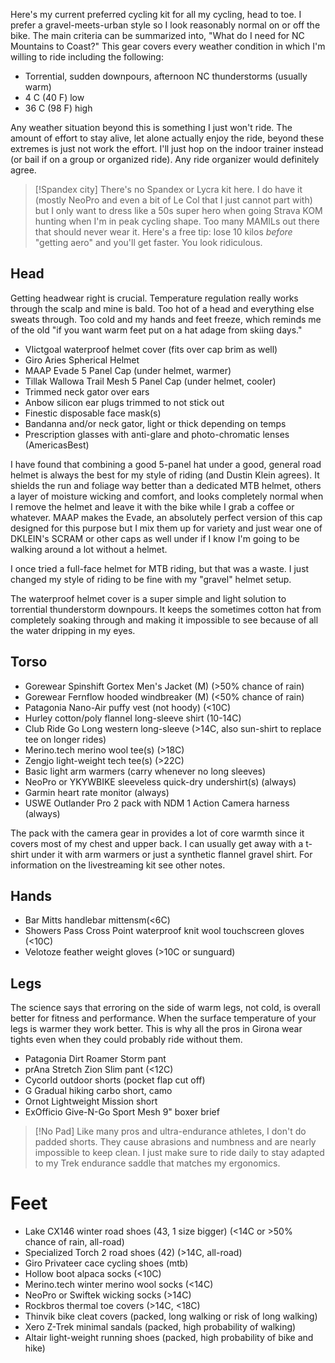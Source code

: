 Here's my current preferred cycling kit for all my cycling, head to toe. I prefer a gravel-meets-urban style so I look reasonably normal on or off the bike. The main criteria can be summarized into, "What do I need for NC Mountains to Coast?" This gear covers every weather condition in which I'm willing to ride including the following:

- Torrential, sudden downpours, afternoon NC thunderstorms (usually warm)
- 4 C (40 F) low
- 36 C (98 F) high

Any weather situation beyond this is something I just won't ride. The amount of effort to stay alive, let alone actually enjoy the ride, beyond these extremes is just not work the effort. I'll just hop on the indoor trainer instead (or bail if on a group or organized ride). Any ride organizer would definitely agree.

> [!Spandex city]
> There's no Spandex or Lycra kit here. I do have it (mostly NeoPro and even a bit of Le Col that I just cannot part with) but I only want to dress like a 50s super hero when going Strava KOM hunting when I'm in peak cycling shape. Too many MAMILs out there that should never wear it. Here's a free tip: lose 10 kilos *before* "getting aero" and you'll get faster. You look ridiculous.

## Head

Getting headwear right is crucial. Temperature regulation really works through the scalp and mine is bald. Too hot of a head and everything else sweats through. Too cold and my hands and feet freeze, which reminds me of the old "if you want warm feet put on a hat adage from skiing days."

- VIictgoal waterproof helmet cover (fits over cap brim as well)
- Giro Aries Spherical Helmet
- MAAP Evade 5 Panel Cap (under helmet, warmer)
- Tillak Wallowa Trail Mesh 5 Panel Cap (under helmet, cooler)
- Trimmed neck gator over ears
- Anbow silicon ear plugs trimmed to not stick out
- Finestic disposable face mask(s)
- Bandanna and/or neck gator, light or thick depending on temps
- Prescription glasses with anti-glare and photo-chromatic lenses (AmericasBest)

I have found that combining a good 5-panel hat under a good, general road helmet is always the best for my style of riding (and Dustin Klein agrees). It shields the run and foliage way better than a dedicated MTB helmet, others a layer of moisture wicking and comfort, and looks completely normal when I remove the helmet and leave it with the bike while I grab a coffee or whatever. MAAP makes the Evade, an absolutely perfect version of this cap designed for this purpose but I mix them up for variety and just wear one of DKLEIN's SCRAM or other caps as well under if I know I'm going to be walking around a lot without a helmet.

I once tried a full-face helmet for MTB riding, but that was a waste. I just changed my style of riding to be fine with my "gravel" helmet setup.

The waterproof helmet cover is a super simple and light solution to torrential thunderstorm downpours. It keeps the sometimes cotton hat from completely soaking through and making it impossible to see because of all the water dripping in my eyes.
## Torso

- Gorewear Spinshift Gortex Men's Jacket (M) (>50% chance of rain)
- Gorewear Fernflow hooded windbreaker (M) (<50% chance of rain)
- Patagonia Nano-Air puffy vest (not hoody) (<10C)
- Hurley cotton/poly flannel long-sleeve shirt (10-14C)
- Club Ride Go Long western long-sleeve (>14C, also sun-shirt to replace tee on longer rides)
- Merino.tech merino wool tee(s) (>18C)
- Zengjo light-weight tech tee(s) (>22C)
- Basic light arm warmers (carry whenever no long sleeves)
- NeoPro or YKYWBIKE sleeveless quick-dry undershirt(s) (always)
- Garmin heart rate monitor (always)
- USWE Outlander Pro 2 pack with NDM 1 Action Camera harness (always)

The pack with the camera gear in provides a lot of core warmth since it covers most of my chest and upper back. I can usually get away with a t-shirt under it with arm warmers or just a synthetic flannel gravel shirt. For information on the livestreaming kit see other notes.
## Hands

- Bar Mitts handlebar mittensm(<6C)
- Showers Pass Cross Point waterproof knit wool touchscreen gloves (<10C)
- Velotoze feather weight gloves (>10C or sunguard)
## Legs

The science says that erroring on the side of warm legs, not cold, is overall better for fitness and performance. When the surface temperature of your legs is warmer they work better. This is why all the pros in Girona wear tights even when they could probably ride without them.

- Patagonia Dirt Roamer Storm pant
- prAna Stretch Zion Slim pant (<12C)
- Cycorld outdoor shorts (pocket flap cut off)
- G Gradual hiking carbo short, camo
- Ornot Lightweight Mission short
- ExOfficio Give-N-Go Sport Mesh 9" boxer brief

> [!No Pad]
> Like many pros and ultra-endurance athletes, I don't do padded shorts. They cause abrasions and numbness and are nearly impossible to keep clean. I just make sure to ride daily to stay adapted to my Trek endurance saddle that matches my ergonomics.
# Feet

- Lake CX146 winter road shoes (43, 1 size bigger) (<14C or >50% chance of rain, all-road)
- Specialized Torch 2 road shoes (42) (>14C, all-road)
- Giro Privateer cace cycling shoes (mtb)
- Hollow boot alpaca socks (<10C)
- Merino.tech winter merino wool socks (<14C)
- NeoPro or Swiftek wicking socks (>14C)
- Rockbros thermal toe covers (>14C, <18C)
- Thinvik bike cleat covers (packed, long walking or risk of long walking)
- Xero Z-Trek minimal sandals (packed, high probability of walking)
- Altair light-weight running shoes (packed, high probability of bike and hike)





